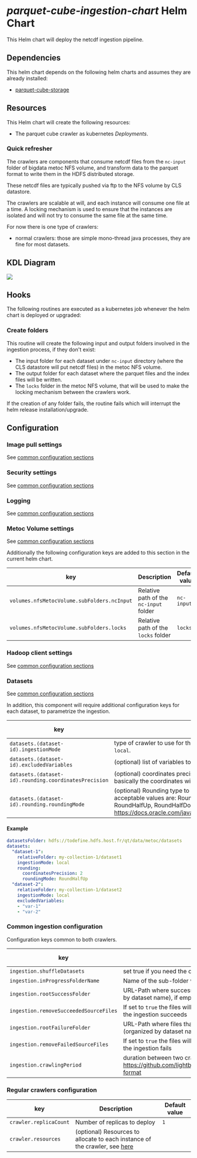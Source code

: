 # *parquet-cube-ingestion-chart* Helm Chart

This Helm chart will deploy the netcdf ingestion pipeline.

## Dependencies

This helm chart depends on the following helm charts and assumes they
are already installed:
+ [parquet-cube-storage](../parquet-cube-storage)

## Resources

This Helm chart will create the following resources:
+ The parquet cube crawler as kubernetes
  *Deployments*.
  
### Quick refresher

The crawlers are components that consume netcdf files from the
`nc-input` folder of bigdata metoc NFS volume, and transform data to the
parquet format to write them in the HDFS distributed storage.

These netcdf files are typically pushed via ftp to the NFS volume by CLS
datastore.

The crawlers are scalable at will, and each instance will consume one
file at a time. A locking mechanism is used to ensure that the instances
are isolated and will not try to consume the same file at the same time.

For now there is one type of crawlers:
+ normal crawlers: those are simple mono-thread java processes, they are
  fine for most datasets.
  
## KDL Diagram

![](kdl.png)

## Hooks

The following routines are executed as a kubernetes job whenever the
helm chart is deployed or upgraded:

### Create folders

This routine will create the following input and output folders involved
in the ingestion process, if they don't exist:
+ The input folder for each dataset under `nc-input` directory (where
  the CLS datastore will put netcdf files) in the metoc NFS volume.
+ The output folder for each dataset where the parquet files and the
  index files will be written.
+ The `locks` folder in the metoc NFS volume, that will be used to make
  the locking mechanism between the crawlers work.

If the creation of any folder fails, the routine fails which will
interrupt the helm release installation/upgrade.

## Configuration


### Image pull settings

See [common configuration
sections](../docs/common-configs.md#pull-settings)
 
### Security settings

See [common configuration
sections](../docs/common-configs.md#security-settings)

### Logging

See [common configuration
sections](../docs/common-configs.md#logging-settings)

### Metoc Volume settings

See [common configuration
sections](../docs/common-configs.md#metoc-volume-settings)

Additionally the following configuration keys are added to this section
in the current helm chart.

| key                                         | Description                            | Default value |
|---------------------------------------------|----------------------------------------|---------------|
| `volumes.nfsMetocVolume.subFolders.ncInput` | Relative path of the `nc-input` folder | `nc-input`    |
| `volumes.nfsMetocVolume.subFolders.locks`   | Relative path of the `locks` folder    | `locks`       |

### Hadoop client settings

See [common configuration
sections](../docs/common-configs.md#hadoop-settings)

### Datasets

See [common configuration
sections](../docs/common-configs.md#dataset-settings)

In addition, this component will require additional configuration keys
for each dataset, to parametrize the ingestion.

| key                                                   | Description                                                                                                                                                                                                                                                                        | Default value |
|-------------------------------------------------------|------------------------------------------------------------------------------------------------------------------------------------------------------------------------------------------------------------------------------------------------------------------------------------|---------------|
| `datasets.(dataset-id).ingestionMode`                 | type of crawler to use for the dataset. For now the only accepted value is `local`.                                                                                                                                                       |               |
| `datasets.(dataset-id).excludedVariables`             | (optional) list of variables to exclude as a yaml list                                                                                                                                                                                                                             | `[]`          |
| `datasets.(dataset-id).rounding.coordinatesPrecision` | (optional) coordinates precision (expressed in *digits after decimal*), basically the coordinates will be rounded to this precision when ingesting                                                                                                                                 | `5`           |
| `datasets.(dataset-id).rounding.roundingMode`         | (optional) Rounding type to use on coordinates during the ingestion, acceptable values are: RoundUp, RoundDown, RoundCeiling, RoundFloor, RoundHalfUp, RoundHalfDown, RoundHalfEven, RoundUnnecessary, see <https://docs.oracle.com/javase/7/docs/api/java/math/RoundingMode.html> | `RoundUp`     |

#### Example

```yaml
datasetsFolder: hdfs://todefine.hdfs.host.fr/qt/data/metoc/datasets
datasets:
  "dataset-1":
    relativeFolder: my-collection-1/dataset1
    ingestionMode: local
    rounding:
      coordinatesPrecision: 2
      roundingMode: RoundHalfUp
  "dataset-2":
    relativeFolder: my-collection-1/dataset2
    ingestionMode: local
    excludedVariables:
    - "var-1"
    - "var-2"
```

### Common ingestion configuration

Configuration keys common to both crawlers.

| key                                    | Description                                                                                                                                       | Default value |
|----------------------------------------|---------------------------------------------------------------------------------------------------------------------------------------------------|---------------|
| `ingestion.shuffleDatasets`            | set true if you need the crawler to treat the datasets in random order                                                                            | `false`       |
| `ingestion.inProgressFolderName`       | Name of the sub-folder where in-progress datasets will be moved                                                                                   | `.inprogress` |
| `ingestion.rootSuccessFolder`          | URL-Path where successfully processed files can be moved (organized by dataset name), if empty those files will not be archived                   | ``            |
| `ingestion.removeSucceededSourceFiles` | If set to `true` the files will be deleted from the inprogress folder when the ingestion succeeds                                                 | `false`       |
| `ingestion.rootFailureFolder`          | URL-Path where files that failed to be process can be moved (organized by dataset name), if empty those files will not be archived                | ``            |
| `ingestion.removeFailedSourceFiles`    | If set to `true` the files will be deleted from the inprogress folder when the ingestion fails                                                    | `false`       |
| `ingestion.crawlingPeriod`             | duration between two crawling iterations, in the format described here <https://github.com/lightbend/config/blob/master/HOCON.md#duration-format> | `10 seconds`  |

### Regular crawlers configuration

| key                    | Description                                                                                                                | Default value |
|------------------------|----------------------------------------------------------------------------------------------------------------------------|---------------|
| `crawler.replicaCount` | Number of replicas to deploy                                                                                               | `1`           |
| `crawler.resources`    | (optional) Resources to allocate to each instance of the crawler, see [here](../docs/common-configs.md#resources-settings) |               |
